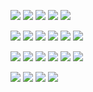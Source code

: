 ![](./01.jpg)
![](./02.jpg)
![](./03.jpg)
![](./04.jpg)
![](./05.jpg)


![](./06.jpg)
![](./07.jpg)
![](./08.jpg)
![](./09.jpg)
![](./10.jpg)
![](./11.jpg)


![](./12.jpg)
![](./13.jpg)
![](./14.jpg)
![](./15.jpg)
![](./16.jpg)
![](./17.jpg)


![](./18.jpg)
![](./19.jpg)
![](./20.jpg)
![](./21.jpg)
